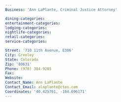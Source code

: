 ```yaml
---
Business: 'Ann LaPlante, Criminal Justice Attorney'

dining-categories:
entertainment-categories:
lodging-categories:
nightlife-categories:
retail-categories:
service-categories:

Street: '710 11th Avenue, E306'
City: Greeley
State: Colorado
Zip: '80631'
Phone: (970) 304-9205
Fax:
Website:
Contact_Name: Ann LaPlante
Contact_Email: alaplante@ctos.com
Coordinates: '40.425761, -104.696171'
---
```



